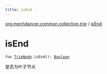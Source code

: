 ```yaml
---
title: isEnd - 
---
```


[org.mechdancer.common.collection.trie](index.html) / [isEnd](./is-end.html)

# isEnd

`fun `[`TrieNode`](-trie-node/index.html)`.isEnd(): `[`Boolean`](https://kotlinlang.org/api/latest/jvm/stdlib/kotlin/-boolean/index.html)

是否为叶子节点

